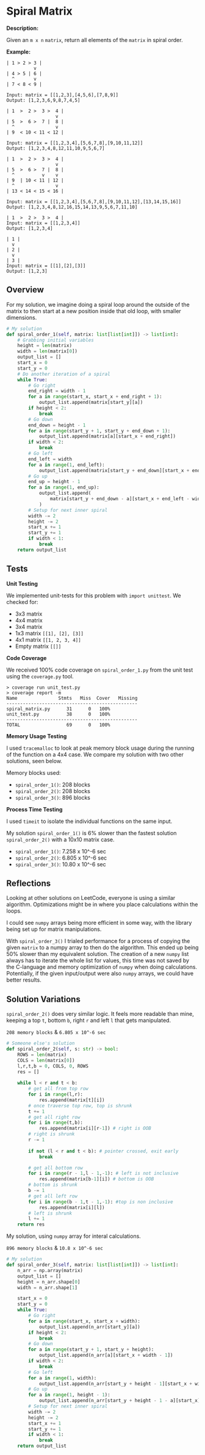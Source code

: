 # Spiral Matrix

**Description:**

Given an `m x n` `matrix`, return all elements of the `matrix` in spiral order.

**Example:**

```
| 1 > 2 > 3 |
          v
| 4 > 5 | 6 |
  ^       v
| 7 < 8 < 9 |

Input: matrix = [[1,2,3],[4,5,6],[7,8,9]]
Output: [1,2,3,6,9,8,7,4,5]

| 1  >  2 >  3 >  4 |
                  v
| 5  >  6 >  7 |  8 |
  ^               v
| 9  < 10 < 11 < 12 |

Input: matrix = [[1,2,3,4],[5,6,7,8],[9,10,11,12]]
Output: [1,2,3,4,8,12,11,10,9,5,6,7]

| 1  >  2 >  3 >  4 |
                  v
| 5  >  6 >  7 |  8 |
  ^          v    v
| 9  | 10 < 11 | 12 |
  ^               v
| 13 < 14 < 15 < 16 |

Input: matrix = [[1,2,3,4],[5,6,7,8],[9,10,11,12],[13,14,15,16]]
Output: [1,2,3,4,8,12,16,15,14,13,9,5,6,7,11,10]

| 1  >  2 >  3 >  4 |
Input: matrix = [[1,2,3,4]]
Output: [1,2,3,4]

| 1 |
  v
| 2 |
  v 
| 3 |
Input: matrix = [[1],[2],[3]]
Output: [1,2,3]
```

## Overview

For my solution, we imagine doing a spiral loop around the outside of the matrix to then start at a new position inside that old loop, with smaller dimensions. 

```python
# My solution
def spiral_order_1(self, matrix: list[list[int]]) -> list[int]:
    # Grabbing initial variables
    height = len(matrix)
    width = len(matrix[0])
    output_list = []
    start_x = 0
    start_y = 0
    # Do another iteration of a spiral
    while True:
        # Go right
        end_right = width - 1
        for a in range(start_x, start_x + end_right + 1):
            output_list.append(matrix[start_y][a])
        if height < 2:
            break
        # Go down
        end_down = height - 1
        for a in range(start_y + 1, start_y + end_down + 1):
            output_list.append(matrix[a][start_x + end_right])
        if width < 2:
            break
        # Go left
        end_left = width
        for a in range(1, end_left):
            output_list.append(matrix[start_y + end_down][start_x + end_right - a])
        # Go up
        end_up = height - 1
        for a in range(1, end_up):
            output_list.append(
                matrix[start_y + end_down - a][start_x + end_left - width]
            )
        # Setup for next inner spiral
        width -= 2
        height -= 2
        start_x += 1
        start_y += 1
        if width < 1:
            break
    return output_list
```

## Tests

**Unit Testing**

We implemented unit-tests for this problem with `import unittest`. We checked for:
- 3x3 matrix
- 4x4 matrix
- 3x4 matrix
- 1x3 matrix `[[1], [2], [3]]`
- 4x1 matrix `[[1, 2, 3, 4]]`
- Empty matrix `[[]]`

**Code Coverage**

We received 100% code coverage on `spiral_order_1.py` from the unit test using the `coverage.py` tool.

```
> coverage run unit_test.py
> coverage report -m 
Name               Stmts   Miss  Cover   Missing
------------------------------------------------
spiral_matrix.py      31      0   100%
unit_test.py          38      0   100%
------------------------------------------------
TOTAL                 69      0   100%
```

**Memory Usage Testing**

I used `tracemalloc` to look at peak memory block usage during the running of the function on a 4x4 case. We compare my solution with two other solutions, seen below.

Memory blocks used:

- `spiral_order_1()`: 208 blocks
- `spiral_order_2()`: 208 blocks
- `spiral_order_3()`: 896 blocks


**Process Time Testing**

I used `timeit` to isolate the individual functions on the same input.

My solution `spiral_order_1()` is 6% slower than the fastest solution `spiral_order_2()` with a 10x10 matrix case.

- `spiral_order_1()`: 7.258 x 10^-6 sec
- `spiral_order_2()`: 6.805 x 10^-6 sec
- `spiral_order_3()`: 10.80 x 10^-6 sec

## Reflections

Looking at other solutions on LeetCode, everyone is using a similar algorithm. Optimizations might be in where you place calculations within the loops. 

I could see `numpy` arrays being more efficient in some way, with the library being set up for matrix manipulations. 

With `spiral_order_3()` I trialed performance for a process of copying the given `matrix` to a numpy array to then do the algorithm. This ended up being 50% slower than my equivalent solution. The creation of a new `numpy` list always has to iterate the whole list for values, this time was not saved by the C-language and memory optimization of `numpy` when doing calculations. Potentially, if the given input/output were also `numpy` arrays, we could have better results.

## Solution Variations

`spiral_order_2()` does very similar logic. It feels more readable than mine, keeping a top `t`, bottom `b`, right `r` and left `l` that gets manipulated.

`208 memory blocks` & `6.805 x 10^-6 sec`
```python
# Someone else's solution
def spiral_order_2(self, s: str) -> bool:
    ROWS = len(matrix)
    COLS = len(matrix[0])
    l,r,t,b = 0, COLS, 0, ROWS
    res = []
    
    while l < r and t < b:
        # get all from top row
        for i in range(l,r):
            res.append(matrix[t][i])
        # once traverse top row, top is shrunk
        t += 1
        # get all right row
        for i in range(t,b):
            res.append(matrix[i][r-1]) # right is OOB
        # right is shrunk
        r -= 1
        
        if not (l < r and t < b): # pointer crossed, exit early
            break

        # get all bottom row
        for i in range(r - 1,l - 1,-1): # left is not inclusive
            res.append(matrix[b-1][i]) # bottom is OOB
        # bottom is shrunk
        b -= 1
        # get all left row
        for i in range(b - 1,t - 1,-1): #top is non inclusive
            res.append(matrix[i][l])     
        # left is shrunk
        l += 1
    return res
```

My solution, using `numpy` array for interal calculations.

`896 memory blocks` & `10.8 x 10^-6 sec`
```python
# My solution
def spiral_order_3(self, matrix: list[list[int]]) -> list[int]:
    n_arr = np.array(matrix)
    output_list = []
    height = n_arr.shape[0]
    width = n_arr.shape[1]

    start_x = 0
    start_y = 0
    while True:
        # Go right
        for a in range(start_x, start_x + width):
            output_list.append(n_arr[start_y][a])
        if height < 2:
            break
        # Go down
        for a in range(start_y + 1, start_y + height):
            output_list.append(n_arr[a][start_x + width - 1])
        if width < 2:
            break
        # Go left
        for a in range(1, width):
            output_list.append(n_arr[start_y + height - 1][start_x + width - 1 - a])
        # Go up
        for a in range(1, height - 1):
            output_list.append(n_arr[start_y + height - 1 - a][start_x])
        # Setup for next inner spiral
        width -= 2
        height -= 2
        start_x += 1
        start_y += 1
        if width < 1:
            break
    return output_list
```

